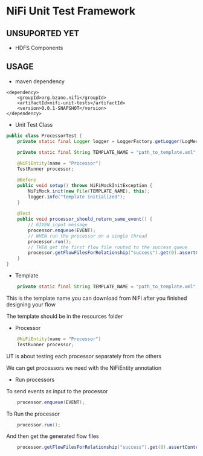 # NiFi Unit Test Framework

## UNSUPORTED YET

- HDFS Components

## USAGE
- maven dependency

``` maven
<dependency>
	<groupId>org.bzano.nifi</groupId>
	<artifactId>nifi-unit-tests</artifactId>
	<version>0.0.1-SNAPSHOT</version>
</dependency>
```

- Unit Test Class

``` java
public class ProcessorTest {
	private static final Logger logger = LoggerFactory.getLogger(LogMergeRecordTest.class);

	private static final String TEMPLATE_NAME = "path_to_template.xml";
	
	@NiFiEntity(name = "Processor")
	TestRunner processor;

	@Before
	public void setup() throws NiFiMockInitException {
		NiFiMock.init(new File(TEMPLATE_NAME), this);
		logger.info("template initialized");
	}
	
	@Test
	public void processor_should_return_same_event() {
		// GIVEN input message
		processor.enqueue(EVENT);
		// WHEN run the processor on a single thread
		processor.run();
		// THEN get the first flow file routed to the success queue
		processor.getFlowFilesForRelationship("success").get(0).assertContentEquals(EVENT);
	}
}
```
- Template

``` java
	private static final String TEMPLATE_NAME = "path_to_template.xml";
```
This is the template name you can download from NiFi after you finished designing your flow

The template should be in the resources folder

- Processor

```java
	@NiFiEntity(name = "Processor")
	TestRunner processor;
```

UT is about testing each processor separately from the others

We can get processors we need with the NiFiEntity annotation

- Run processors

To send events as input to the processor

```java
	processor.enqueue(EVENT);
```
To Run the processor 

```java
	processor.run();
```
And then get the generated flow files

```java
	processor.getFlowFilesForRelationship("success").get(0).assertContentEquals(EVENT);
```
